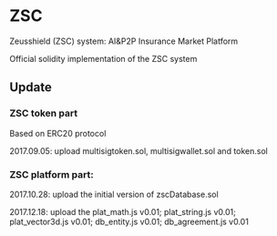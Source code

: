 # ZSC
Zeusshield (ZSC) system: AI&P2P Insurance Market Platform

Official solidity implementation of the ZSC system


## Update

### ZSC token part
Based on ERC20 protocol

2017.09.05: upload multisigtoken.sol, multisigwallet.sol and token.sol

### ZSC platform part:

2017.10.28: upload the initial version of zscDatabase.sol

2017.12.18: upload the plat_math.js v0.01; plat_string.js v0.01; plat_vector3d.js v0.01; db_entity.js v0.01; db_agreement.js v0.01

